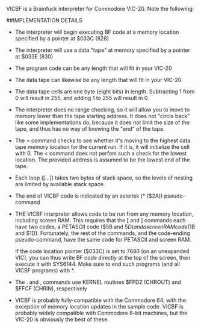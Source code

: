 VICBF is a Brainfuck interpreter for Commodore VIC-20. Note the following:

##IMPLEMENTATION DETAILS
    
* The interpreter will begin executing BF code at a memory location specified by
  a pointer at $033C (828)
* The interpreter will use a data "tape" at memory specified by a pointer at
  $033E (830)
* The program code can be any length that will fit in your VIC-20
* The data tape can likewise be any length that will fit in your VIC-20
* The data tape cells are one byte (eight bits) in length. Subtracting 1 from 0 will
  result in 255, and adding 1 to 255 will result in 0.
* The interpreter does no range checking, so it will allow you to move to memory
  lower than the tape starting address. It does not "circle back" like some
  implementations do, because it does not limit the size of the tape, and thus
  has no way of knowing the "end" of the tape.
* The > command checks to see whether it's moving to the highest data tape memory
  location for the current run. If it is, it will initialize the cell with 0. The
  < command does not perfom such a check for the lowest location. The provided
  address is assumed to be the lowest end of the tape.
* Each loop ([...]) takes two bytes of stack space, so the levels of nesting
  are limited by available stack space.
* The end of VICBF code is indicated by an asterisk (* ($2A)) pseudo-command
* THE VICBF interpreter allows code to be run from any memory location, including
  screen RAM. This requires that the [ and ] commands each have two codes, a PETASCII
  code ($5B and $5D) and a screen RAM code ($1B and $1D). Fortunately, the rest of
  the commands, and the code-ending pseudo-command, have the same code for PETASCII
  and screen RAM.
  
  If the code location pointer ($033C) is set to 7680 (on an unexpanded VIC), you can
  thus write BF code directly at the top of the screen, then execute it with
  SYS6144. Make sure to end such programs (and all VICBF programs) with *.
  
* The . and , commands use KERNEL routines $FFD2 (CHROUT) and $FFCF (CHRIN),
  respectively
* VICBF is probably fully-compatible with the Commodore 64, with the exception of
  memory location updates in the sample code. VICBF is probably widely compatible with
  Commodore 8-bit machines, but the VIC-20 is obviously the best of these.
